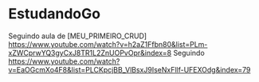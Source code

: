 # EstudandoGo

Seguindo aula de [MEU_PRIMEIRO_CRUD] https://www.youtube.com/watch?v=h2aZ1Ffbn80&list=PLm-xZWCprwYQ3gyCxJ8TR1L2ZnUOPvOpr&index=8
Seguindo https://www.youtube.com/watch?v=EaOGcmXo4F8&list=PLCKpcjBB_VlBsxJ9IseNxFllf-UFEXOdg&index=79
